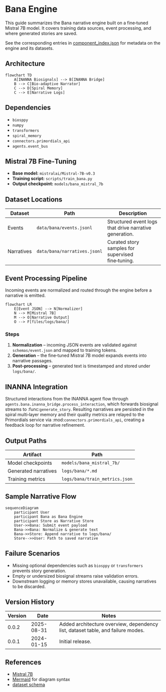 # Bana Engine

This guide summarizes the Bana narrative engine built on a fine‑tuned Mistral 7B model. It covers training data sources, event processing, and where generated stories are saved.

See the corresponding entries in [component_index.json](../component_index.json) for metadata on the engine and its datasets.

## Architecture

```mermaid
flowchart TD
    A[INANNA Biosignals] --> B[INANNA Bridge]
    B --> C[Bio-adaptive Narrator]
    C --> D[Spiral Memory]
    C --> E[Narrative Logs]
```

## Dependencies

- `biosppy`
- `numpy`
- `transformers`
- `spiral_memory`
- `connectors.primordials_api`
- `agents.event_bus`

## Mistral 7B Fine‑Tuning

- **Base model:** `mistralai/Mistral-7B-v0.3`
- **Training script:** `scripts/train_bana.py`
- **Output checkpoint:** `models/bana_mistral_7b`

## Dataset Locations

| Dataset | Path | Description |
| --- | --- | --- |
| Events | `data/bana/events.jsonl` | Structured event logs that drive narrative generation. |
| Narratives | `data/bana/narratives.jsonl` | Curated story samples for supervised fine‑tuning. |

## Event Processing Pipeline

Incoming events are normalized and routed through the engine before a narrative is emitted.

```mermaid
flowchart LR
    E[Event JSON] --> N[Normalizer]
    N --> M[Mistral 7B]
    M --> O[Narrative Output]
    O --> F[files/logs/bana/]
```

### Steps

1. **Normalization** – incoming JSON events are validated against `schemas/event.json` and mapped to training tokens.
2. **Generation** – the fine‑tuned Mistral 7B model expands events into narrative passages.
3. **Post‑processing** – generated text is timestamped and stored under `logs/bana/`.

## INANNA Integration

Structured interactions from the INANNA agent flow through
`agents.bana.inanna_bridge.process_interaction`, which forwards biosignal
streams to :func:`generate_story`. Resulting narratives are persisted in the
spiral multi‑layer memory and their quality metrics are relayed to the
Primordials service via :mod:`connectors.primordials_api`, creating a feedback
loop for narrative refinement.

## Output Paths

| Artifact | Path |
| --- | --- |
| Model checkpoints | `models/bana_mistral_7b/` |
| Generated narratives | `logs/bana/*.md` |
| Training metrics | `logs/bana/train_metrics.json` |

## Sample Narrative Flow

```mermaid
sequenceDiagram
    participant User
    participant Bana as Bana Engine
    participant Store as Narrative Store
    User->>Bana: Submit event payload
    Bana->>Bana: Normalize & generate text
    Bana->>Store: Append narrative to logs/bana/
    Store-->>User: Path to saved narrative
```

## Failure Scenarios

- Missing optional dependencies such as `biosppy` or `transformers` prevents story generation.
- Empty or undersized biosignal streams raise validation errors.
- Downstream logging or memory stores unavailable, causing narratives to be discarded.

## Version History

| Version | Date       | Notes |
| ------- | ---------- | ----- |
| 0.0.2   | 2025-08-31 | Added architecture overview, dependency list, dataset table, and failure modes. |
| 0.0.1   | 2024-01-15 | Initial release. |

## References

- [Mistral 7B](https://huggingface.co/mistralai/Mistral-7B-v0.3)
- [Mermaid](https://mermaid.js.org) for diagram syntax
- [dataset schema](schemas/event.json)
